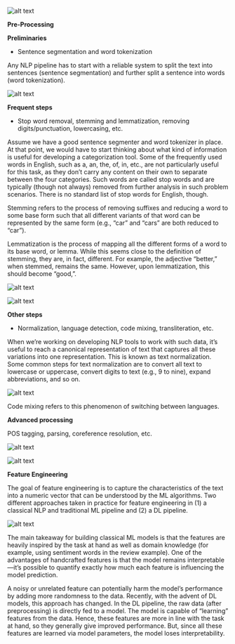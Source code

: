 ![alt text](https://raw.githubusercontent.com/practical-nlp/practical-nlp-figures/master/figures/2-1.png)

**Pre-Processing**

__Preliminaries__

* Sentence segmentation and word tokenization

Any NLP pipeline has to start with a reliable system to split the text into sentences (sentence segmentation) and further split a sentence into words (word tokenization).

![alt text](https://raw.githubusercontent.com/practical-nlp/practical-nlp-figures/master/figures/2-6.png)


__Frequent steps__

* Stop word removal, stemming and lemmatization, removing digits/punctuation, lowercasing, etc.

Assume we have a good sentence segmenter and word tokenizer in place. At that point, we would have to start thinking about what kind of information is useful for developing a categorization tool. Some of the frequently used words in English, such as a, an, the, of, in, etc., are not particularly useful for this task, as they don’t carry any content on their own to separate between the four categories. Such words are called stop words and are typically (though not always) removed from further analysis in such problem scenarios. There is no standard list of stop words for English, though.

Stemming refers to the process of removing suffixes and reducing a word to some base form such that all different variants of that word can be represented by the same form (e.g., “car” and “cars” are both reduced to “car”).

Lemmatization is the process of mapping all the different forms of a word to its base word, or lemma. While this seems close to the definition of stemming, they are, in fact, different. For example, the adjective “better,” when stemmed, remains the same. However, upon lemmatization, this should become “good,”.

![alt text](https://raw.githubusercontent.com/practical-nlp/practical-nlp-figures/master/figures/2-7.png)


![alt text](https://raw.githubusercontent.com/practical-nlp/practical-nlp-figures/master/figures/2-8.png)


__Other steps__

* Normalization, language detection, code mixing, transliteration, etc.

When we’re working on developing NLP tools to work with such data, it’s useful to reach a canonical representation of text that captures all these variations into one representation. This is known as text normalization. Some common steps for text normalization are to convert all text to lowercase or uppercase, convert digits to text (e.g., 9 to nine), expand abbreviations, and so on.

![alt text](https://raw.githubusercontent.com/practical-nlp/practical-nlp-figures/master/figures/2-9.png)

Code mixing refers to this phenomenon of switching between languages.


__Advanced processing__

POS tagging, parsing, coreference resolution, etc.

![alt text](https://raw.githubusercontent.com/practical-nlp/practical-nlp-figures/master/figures/2-10.png)

![alt text](https://raw.githubusercontent.com/practical-nlp/practical-nlp-figures/master/figures/2-11.png)


**Feature Engineering**

The goal of feature engineering is to capture the characteristics of the text into a numeric vector that can be understood by the ML algorithms. Two different approaches taken in practice for feature engineering in (1) a classical NLP and traditional ML pipeline and (2) a DL pipeline.

![alt text](https://raw.githubusercontent.com/practical-nlp/practical-nlp-figures/master/figures/2-12.png)

The main takeaway for building classical ML models is that the features are heavily inspired by the task at hand as well as domain knowledge (for example, using sentiment words in the review example). One of the advantages of handcrafted features is that the model remains interpretable—it’s possible to quantify exactly how much each feature is influencing the model prediction.

A noisy or unrelated feature can potentially harm the model’s performance by adding more randomness to the data. Recently, with the advent of DL models, this approach has changed. In the DL pipeline, the raw data (after preprocessing) is directly fed to a model. The model is capable of “learning” features from the data. Hence, these features are more in line with the task at hand, so they generally give improved performance. But, since all these features are learned via model parameters, the model loses interpretability.